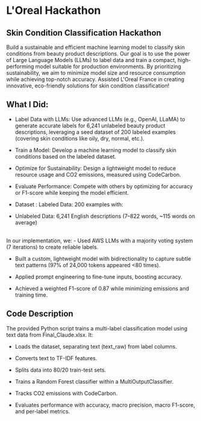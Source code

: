  # L'Oreal Hackathon
 
 ## Skin Condition Classification Hackathon

Build a sustainable and efficient machine learning model to classify skin conditions from beauty product descriptions. Our goal is to use the power of Large Language Models (LLMs) to label data and train a compact, high-performing model suitable for production environments. By prioritizing sustainability, we aim to minimize model size and resource consumption while achieving top-notch accuracy. Assisted L'Oreal France in creating innovative, eco-friendly solutions for skin condition classification!

 ## What I Did:
- Label Data with LLMs: Use advanced LLMs (e.g., OpenAI, LLaMA) to generate accurate labels for 6,241 unlabeled beauty product descriptions, leveraging a seed dataset of 200 labeled examples (covering skin conditions like oily, dry, normal, etc.).

- Train a Model: Develop a machine learning model to classify skin conditions based on the labeled dataset.

- Optimize for Sustainability: Design a lightweight model to reduce resource usage and CO2 emissions, measured using CodeCarbon.

- Evaluate Performance: Compete with others by optimizing for accuracy or F1-score while keeping the model efficient.

- Dataset : Labeled Data: 200 examples with:

- Unlabeled Data: 6,241 English descriptions (7–822 words, ~115 words on average)

</br>
In our implementation, we:
- Used AWS LLMs with a majority voting system (7 iterations) to create reliable labels.

- Built a custom, lightweight model with bidirectionality to capture subtle text patterns (97% of 24,000 tokens appeared <80 times).
 
- Applied prompt engineering to fine-tune inputs, boosting accuracy.

- Achieved a weighted F1-score of 0.87 while minimizing emissions and training time.


 ## Code Description

The provided Python script trains a multi-label classification model using text data from Final_Claude.xlsx. It:

- Loads the dataset, separating text (text_raw) from label columns.

- Converts text to TF-IDF features.

- Splits data into 80/20 train-test sets.

- Trains a Random Forest classifier within a MultiOutputClassifier.

- Tracks CO2 emissions with CodeCarbon.

- Evaluates performance with accuracy, macro precision, macro F1-score, and per-label metrics.
